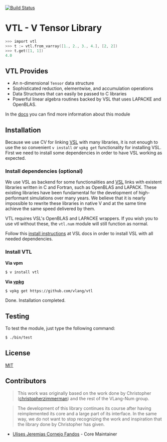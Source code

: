 [![Build Status](https://github.com/vlang/vtl/workflows/CI/badge.svg)](https://github.com/vlang/vtl/commits/master)

# VTL - V Tensor Library

```v
>>> import vtl
>>> t := vtl.from_varray([1., 2., 3., 4.], [2, 2])
>>> t.get([1, 1])
4.0
```

## VTL Provides

- An n-dimensional `Tensor` data structure
- Sophisticated reduction, elementwise, and accumulation operations
- Data Structures that can easily be passed to C libraries
- Powerful linear algebra routines backed by VSL that uses LAPACKE and OpenBLAS.

In the [docs](./docs/README.md) you can find more information about this module 

## Installation

Because we use CV for linking [VSL](https://github.com/vlang/vsl) with many libraries, it is not enough to use the so convenient `v install` _or_ `vpkg get` functionality for installing VSL. First we need to install some dependencies in order to have VSL working as expected.

### Install dependencies (optional)

We use VSL as backend for some functionalities and [VSL](https://github.com/vlang/vsl) links with existent libraries written in C and Fortran, such as OpenBLAS and LAPACK. These existing libraries have been fundamental for the development of high-performant simulations over many years. We believe that it is nearly impossible to rewrite these libraries in native V and at the same time achieve the same speed delivered by them.

VTL requires VSL's OpenBLAS and LAPACKE wrappers. If you wish you to use vtl without these, the `vtl.num` module will still function as normal.

Follow this [install instructions](https://github.com/vlang/vsl#install-vsl-locally) at VSL docs in order to install VSL with all needed dependencies.

### Install VTL

**Via vpm**

```sh
$ v install vtl
```

**Via [vpkg](https://github.com/v-pkg/vpkg)**

```sh
$ vpkg get https://github.com/vlang/vtl
```

Done. Installation completed.

## Testing

To test the module, just type the following command:

```sh
$ ./bin/test
```

## License

[MIT](LICENSE)

## Contributors

> This work was originally based on the work done by Christopher ([christopherzimmerman](https://github.com/christopherzimmerman)) and the rest of the VLang-Num group. 

> The development of this library continues its course after having reimplemented its core and a large part of its interface. In the same way, we do not want to stop recognizing the work and inspiration that the library done by Christopher has given.

- [Ulises Jeremias Cornejo Fandos](https://github.com/ulises-jeremias) - Core Maintainer
